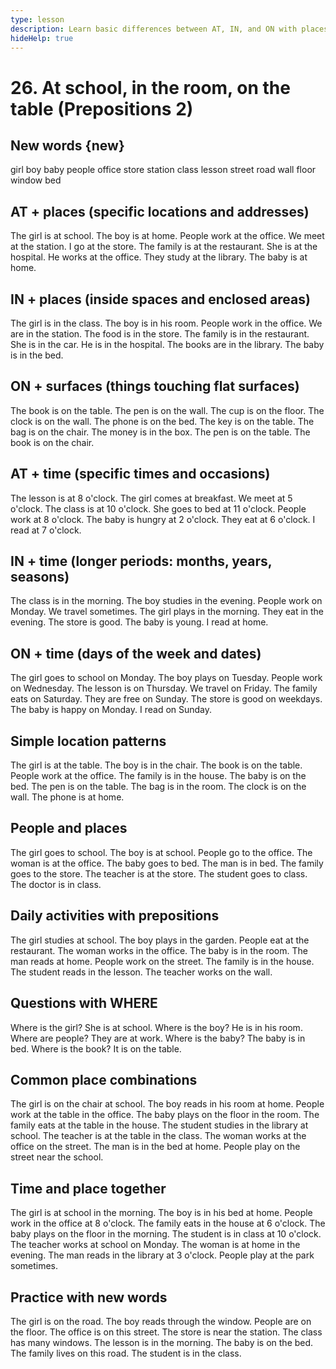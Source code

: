 ```yaml
---
type: lesson
description: Learn basic differences between AT, IN, and ON with places and time. Simple rules for beginners to use prepositions correctly
hideHelp: true
---
```


# 26. At school, in the room, on the table (Prepositions 2)

## New words {new}

girl
boy
baby
people
office
store
station
class
lesson
street
road
wall
floor
window
bed

## AT + places (specific locations and addresses)

The girl is at school.
The boy is at home.
People work at the office.
We meet at the station.
I go at the store.
The family is at the restaurant.
She is at the hospital.
He works at the office.
They study at the library.
The baby is at home.

## IN + places (inside spaces and enclosed areas)

The girl is in the class.
The boy is in his room.
People work in the office.
We are in the station.
The food is in the store.
The family is in the restaurant.
She is in the car.
He is in the hospital.
The books are in the library.
The baby is in the bed.

## ON + surfaces (things touching flat surfaces)

The book is on the table.
The pen is on the wall.
The cup is on the floor.
The clock is on the wall.
The phone is on the bed.
The key is on the table.
The bag is on the chair.
The money is in the box.
The pen is on the table.
The book is on the chair.

## AT + time (specific times and occasions)

The lesson is at 8 o'clock.
The girl comes at breakfast.
We meet at 5 o'clock.
The class is at 10 o'clock.
She goes to bed at 11 o'clock.
People work at 8 o'clock.
The baby is hungry at 2 o'clock.
They eat at 6 o'clock.
I read at 7 o'clock.

## IN + time (longer periods: months, years, seasons)

The class is in the morning.
The boy studies in the evening.
People work on Monday.
We travel sometimes.
The girl plays in the morning.
They eat in the evening.
The store is good.
The baby is young.
I read at home.

## ON + time (days of the week and dates)

The girl goes to school on Monday.
The boy plays on Tuesday.
People work on Wednesday.
The lesson is on Thursday.
We travel on Friday.
The family eats on Saturday.
They are free on Sunday.
The store is good on weekdays.
The baby is happy on Monday.
I read on Sunday.

## Simple location patterns

The girl is at the table.
The boy is in the chair.
The book is on the table.
People work at the office.
The family is in the house.
The baby is on the bed.
The pen is on the table.
The bag is in the room.
The clock is on the wall.
The phone is at home.

## People and places

The girl goes to school.
The boy is at school.
People go to the office.
The woman is at the office.
The baby goes to bed.
The man is in bed.
The family goes to the store.
The teacher is at the store.
The student goes to class.
The doctor is in class.

## Daily activities with prepositions

The girl studies at school.
The boy plays in the garden.
People eat at the restaurant.
The woman works in the office.
The baby is in the room.
The man reads at home.
People work on the street.
The family is in the house.
The student reads in the lesson.
The teacher works on the wall.

## Questions with WHERE

Where is the girl?
She is at school.
Where is the boy?
He is in his room.
Where are people?
They are at work.
Where is the baby?
The baby is in bed.
Where is the book?
It is on the table.

## Common place combinations

The girl is on the chair at school.
The boy reads in his room at home.
People work at the table in the office.
The baby plays on the floor in the room.
The family eats at the table in the house.
The student studies in the library at school.
The teacher is at the table in the class.
The woman works at the office on the street.
The man is in the bed at home.
People play on the street near the school.

## Time and place together

The girl is at school in the morning.
The boy is in his bed at home.
People work in the office at 8 o'clock.
The family eats in the house at 6 o'clock.
The baby plays on the floor in the morning.
The student is in class at 10 o'clock.
The teacher works at school on Monday.
The woman is at home in the evening.
The man reads in the library at 3 o'clock.
People play at the park sometimes.

## Practice with new words

The girl is on the road.
The boy reads through the window.
People are on the floor.
The office is on this street.
The store is near the station.
The class has many windows.
The lesson is in the morning.
The baby is on the bed.
The family lives on this road.
The student is in the class.
